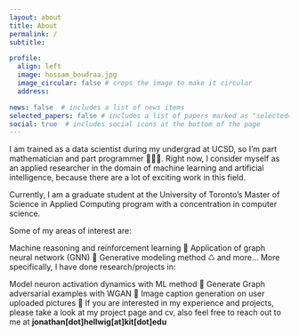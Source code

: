 ```yaml
---
layout: about
title: About 
permalink: /
subtitle: 

profile:
  align: left
  image: hossam_boudraa.jpg
  image_circular: false # crops the image to make it circular
  address: 

news: false  # includes a list of news items
selected_papers: false # includes a list of papers marked as "selected={true}"
social: true  # includes social icons at the bottom of the page
---
```

I am trained as a data scientist during my undergrad at UCSD, so I’m part mathematician and part programmer 🧑‍🤝‍🧑. Right now, I consider myself as an applied researcher in the domain of machine learning and artificial intelligence, because there are a lot of exciting work in this field. 

Currently, I am a graduate student at the University of Toronto’s Master of Science in Applied Computing program with a concentration in computer science.

Some of my areas of interest are:

Machine reasoning and reinforcement learning 🧠
Application of graph neural network (GNN) 🌳
Generative modeling method ♺
and more…
More specifically, I have done research/projects in:

Model neuron activation dynamics with ML method 🧬
Generate Graph adversarial examples with WGAN 🤺
Image caption generation on user uploaded pictures 📱
If you are interested in my experience and projects, please take a look at my project page and cv, also feel free to reach out to me at **jonathan[dot]hellwig[at]kit[dot]edu**  
